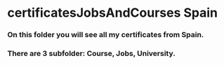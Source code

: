 # certificatesJobsAndCourses Spain

### On this folder you will see all my certificates from Spain.

### There are 3 subfolder: Course, Jobs, University.